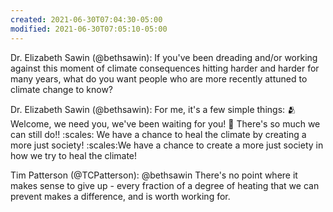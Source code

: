 ```yaml
---
created: 2021-06-30T07:04:30-05:00
modified: 2021-06-30T07:05:10-05:00
---
```


Dr. Elizabeth Sawin (@bethsawin): If you've been dreading and/or working against this moment of climate consequences hitting harder and harder for many years, what do you want people who are more recently attuned to climate change to know?

Dr. Elizabeth Sawin (@bethsawin): For me, it's a few simple things:
🫂 Welcome, we need you, we've been waiting for you!
:muscle: There's so much we can still do!!
:scales: We have a chance to heal the climate by creating a more just society!
:scales:We have a chance to create a more just society in how we try to heal the climate!

Tim Patterson (@TCPatterson): @bethsawin There's no point where it makes sense to give up - every fraction of a degree of heating that we can prevent makes a difference, and is worth working for.